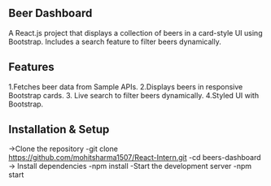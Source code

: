 ## Beer Dashboard
A React.js project that displays a collection of beers in a card-style UI using Bootstrap. Includes a search feature to filter beers dynamically.
## Features
1.Fetches beer data from Sample APIs.
2.Displays beers in responsive Bootstrap cards.
3. Live search to filter beers dynamically.
4.Styled UI with Bootstrap.
##  Installation & Setup
->Clone the repository
  -git clone https://github.com/mohitsharma1507/React-Intern.git
  -cd beers-dashboard
-> Install dependencies
   -npm install
   -Start the development server
   -npm start

